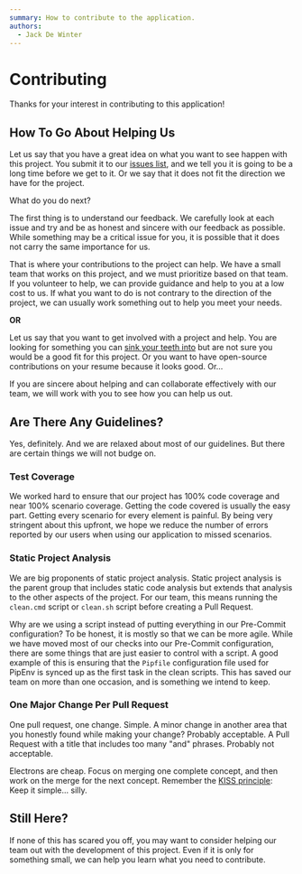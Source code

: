 ```yaml
---
summary: How to contribute to the application.
authors:
  - Jack De Winter
---
```


# Contributing

Thanks for your interest in contributing to this application!

## How To Go About Helping Us

Let us say that you have a great idea on what you want to see happen with this
project.  You submit it to our
[issues list](https://github.com/jackdewinter/application_properties/issues),
and we tell you it is going to be a long time before we get to it.  Or we say
that it does not fit the direction we have for the project.

What do you do next?

The first thing is to understand our feedback.  We carefully look at each issue
and try and be as honest and sincere with our feedback as possible. While something
may be a critical issue for you, it is possible that it does not carry the same
importance for us.

That is where your contributions to the project can help.  We have a small
team that works on this project, and we must prioritize based on that
team.  If you volunteer to help, we can provide guidance and help to you
at a low cost to us.  If what you want to do is not contrary to the direction of
the project, we can usually work something out to help you meet your needs.
  
<!--- pyml disable-next-line no-emphasis-as-heading-->
**OR**  
  
Let us say that you want to get involved with a project and help.  You
are looking for something you can [sink your teeth into](https://dictionary.cambridge.org/dictionary/english/sink-teeth-into)
but are not sure you would be a good fit for this project.  Or you want to have
open-source contributions on your resume because it looks good.  Or...

If you are sincere about helping and can collaborate effectively with our
team, we will work with you to see how you can help us out.

## Are There Any Guidelines?

Yes, definitely.  And we are relaxed about most of our guidelines.  But there
are certain things we will not budge on.

### Test Coverage

We worked hard to ensure that our project has 100% code coverage and near 100%
scenario coverage.  Getting the code covered is usually the easy part.  Getting
every scenario for every element is painful.  By being very stringent about this
upfront, we hope we reduce the number of errors reported by our
users when using our application to missed scenarios.

### Static Project Analysis

We are big proponents of static project analysis.  Static project analysis
is the parent group that includes static code analysis but extends that analysis
to the other aspects of the project.  For our team, this means running the
`clean.cmd` script or `clean.sh` script before creating a Pull Request.

Why are we using a script instead of putting everything in our Pre-Commit
configuration?  To be honest, it is mostly so that we can be more agile.
While we have moved most of our checks into our Pre-Commit configuration,
there are some things that are just easier to control with a script. A good
example of this is ensuring that the `Pipfile` configuration file used for
PipEnv is synced up as the first task in the clean scripts.  This has saved our
team on more than one occasion, and is something we intend to keep.

### One Major Change Per Pull Request

One pull request, one change.  Simple.  A minor change in another area that you
honestly found while making your change?  Probably acceptable.  A Pull Request
with a title that includes too many "and" phrases. Probably not acceptable.

Electrons are cheap.  Focus on merging one complete concept, and then
work on the merge for the next concept.  Remember the [KISS principle](https://en.wikipedia.org/wiki/KISS_principle):
Keep it simple... silly.

## Still Here?

If none of this has scared you off, you may want to consider helping our team
out with the development of this project.  Even if it is only for something
small, we can help you learn what you need to contribute.
